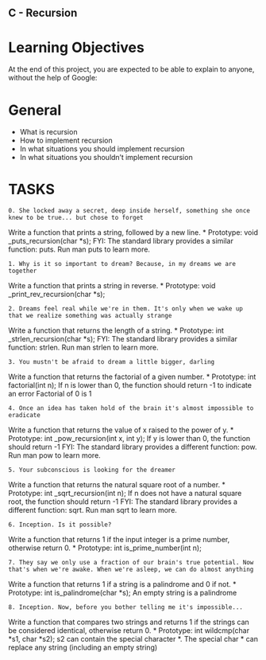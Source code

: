 ## C - Recursion

# Learning Objectives
At the end of this project, you are expected to be able to explain to anyone, without the help of Google:
# General
* What is recursion
* How to implement recursion
* In what situations you should implement recursion
* In what situations you shouldn’t implement recursion

# TASKS
	0. She locked away a secret, deep inside herself, something she once knew to be true... but chose to forget
Write a function that prints a string, followed by a new line.
	* Prototype: void _puts_recursion(char *s);
FYI: The standard library provides a similar function: puts. Run man puts to learn more.

	1. Why is it so important to dream? Because, in my dreams we are together
Write a function that prints a string in reverse.
	* Prototype: void _print_rev_recursion(char *s);

	2. Dreams feel real while we're in them. It's only when we wake up that we realize something was actually strange
Write a function that returns the length of a string.
	* Prototype: int _strlen_recursion(char *s);
FYI: The standard library provides a similar function: strlen. Run man strlen to learn more.

	3. You mustn't be afraid to dream a little bigger, darling
Write a function that returns the factorial of a given number.
	* Prototype: int factorial(int n);
If n is lower than 0, the function should return -1 to indicate an error
Factorial of 0 is 1

	4. Once an idea has taken hold of the brain it's almost impossible to eradicate
Write a function that returns the value of x raised to the power of y.
	* Prototype: int _pow_recursion(int x, int y);
If y is lower than 0, the function should return -1
FYI: The standard library provides a different function: pow. Run man pow to learn more.

	5. Your subconscious is looking for the dreamer
Write a function that returns the natural square root of a number.
	* Prototype: int _sqrt_recursion(int n);
If n does not have a natural square root, the function should return -1
FYI: The standard library provides a different function: sqrt. Run man sqrt to learn more.

	6. Inception. Is it possible?
Write a function that returns 1 if the input integer is a prime number, otherwise return 0.
	* Prototype: int is_prime_number(int n);

	7. They say we only use a fraction of our brain's true potential. Now that's when we're awake. When we're asleep, we can do almost anything
Write a function that returns 1 if a string is a palindrome and 0 if not.
	* Prototype: int is_palindrome(char *s);
An empty string is a palindrome

	8. Inception. Now, before you bother telling me it's impossible...
Write a function that compares two strings and returns 1 if the strings can be considered identical, otherwise return 0.
	* Prototype: int wildcmp(char *s1, char *s2);
s2 can contain the special character *.
The special char * can replace any string (including an empty string)
